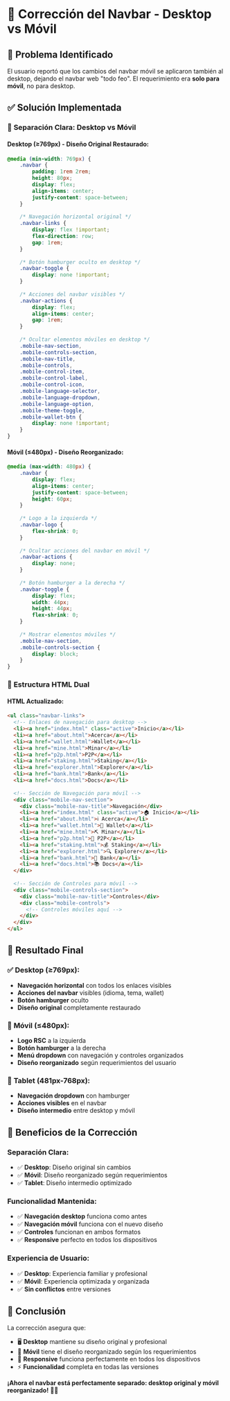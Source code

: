 # 🔧 Corrección del Navbar - Desktop vs Móvil

## 🚨 **Problema Identificado**

El usuario reportó que los cambios del navbar móvil se aplicaron también al desktop, dejando el navbar web "todo feo". El requerimiento era **solo para móvil**, no para desktop.

## ✅ **Solución Implementada**

### 📱 **Separación Clara: Desktop vs Móvil**

#### **Desktop (≥769px) - Diseño Original Restaurado:**
```css
@media (min-width: 769px) {
    .navbar {
        padding: 1rem 2rem;
        height: 80px;
        display: flex;
        align-items: center;
        justify-content: space-between;
    }
    
    /* Navegación horizontal original */
    .navbar-links {
        display: flex !important;
        flex-direction: row;
        gap: 1rem;
    }
    
    /* Botón hamburger oculto en desktop */
    .navbar-toggle {
        display: none !important;
    }
    
    /* Acciones del navbar visibles */
    .navbar-actions {
        display: flex;
        align-items: center;
        gap: 1rem;
    }
    
    /* Ocultar elementos móviles en desktop */
    .mobile-nav-section,
    .mobile-controls-section,
    .mobile-nav-title,
    .mobile-controls,
    .mobile-control-item,
    .mobile-control-label,
    .mobile-control-icon,
    .mobile-language-selector,
    .mobile-language-dropdown,
    .mobile-language-option,
    .mobile-theme-toggle,
    .mobile-wallet-btn {
        display: none !important;
    }
}
```

#### **Móvil (≤480px) - Diseño Reorganizado:**
```css
@media (max-width: 480px) {
    .navbar {
        display: flex;
        align-items: center;
        justify-content: space-between;
        height: 60px;
    }
    
    /* Logo a la izquierda */
    .navbar-logo {
        flex-shrink: 0;
    }
    
    /* Ocultar acciones del navbar en móvil */
    .navbar-actions {
        display: none;
    }
    
    /* Botón hamburger a la derecha */
    .navbar-toggle {
        display: flex;
        width: 44px;
        height: 44px;
        flex-shrink: 0;
    }
    
    /* Mostrar elementos móviles */
    .mobile-nav-section,
    .mobile-controls-section {
        display: block;
    }
}
```

### 🎯 **Estructura HTML Dual**

#### **HTML Actualizado:**
```html
<ul class="navbar-links">
  <!-- Enlaces de navegación para desktop -->
  <li><a href="index.html" class="active">Inicio</a></li>
  <li><a href="about.html">Acerca</a></li>
  <li><a href="wallet.html">Wallet</a></li>
  <li><a href="mine.html">Minar</a></li>
  <li><a href="p2p.html">P2P</a></li>
  <li><a href="staking.html">Staking</a></li>
  <li><a href="explorer.html">Explorer</a></li>
  <li><a href="bank.html">Bank</a></li>
  <li><a href="docs.html">Docs</a></li>
  
  <!-- Sección de Navegación para móvil -->
  <div class="mobile-nav-section">
    <div class="mobile-nav-title">Navegación</div>
    <li><a href="index.html" class="active">🏠 Inicio</a></li>
    <li><a href="about.html">ℹ️ Acerca</a></li>
    <li><a href="wallet.html">👛 Wallet</a></li>
    <li><a href="mine.html">⛏️ Minar</a></li>
    <li><a href="p2p.html">🤝 P2P</a></li>
    <li><a href="staking.html">💰 Staking</a></li>
    <li><a href="explorer.html">🔍 Explorer</a></li>
    <li><a href="bank.html">🏦 Bank</a></li>
    <li><a href="docs.html">📚 Docs</a></li>
  </div>
  
  <!-- Sección de Controles para móvil -->
  <div class="mobile-controls-section">
    <div class="mobile-nav-title">Controles</div>
    <div class="mobile-controls">
      <!-- Controles móviles aquí -->
    </div>
  </div>
</ul>
```

## 🎯 **Resultado Final**

### ✅ **Desktop (≥769px):**
- **Navegación horizontal** con todos los enlaces visibles
- **Acciones del navbar** visibles (idioma, tema, wallet)
- **Botón hamburger** oculto
- **Diseño original** completamente restaurado

### 📱 **Móvil (≤480px):**
- **Logo RSC** a la izquierda
- **Botón hamburger** a la derecha
- **Menú dropdown** con navegación y controles organizados
- **Diseño reorganizado** según requerimientos del usuario

### 📱 **Tablet (481px-768px):**
- **Navegación dropdown** con hamburger
- **Acciones visibles** en el navbar
- **Diseño intermedio** entre desktop y móvil

## 🚀 **Beneficios de la Corrección**

### **Separación Clara:**
- ✅ **Desktop**: Diseño original sin cambios
- ✅ **Móvil**: Diseño reorganizado según requerimientos
- ✅ **Tablet**: Diseño intermedio optimizado

### **Funcionalidad Mantenida:**
- ✅ **Navegación desktop** funciona como antes
- ✅ **Navegación móvil** funciona con el nuevo diseño
- ✅ **Controles** funcionan en ambos formatos
- ✅ **Responsive** perfecto en todos los dispositivos

### **Experiencia de Usuario:**
- ✅ **Desktop**: Experiencia familiar y profesional
- ✅ **Móvil**: Experiencia optimizada y organizada
- ✅ **Sin conflictos** entre versiones

## 🎉 **Conclusión**

La corrección asegura que:

- 🖥️ **Desktop** mantiene su diseño original y profesional
- 📱 **Móvil** tiene el diseño reorganizado según los requerimientos
- 🔄 **Responsive** funciona perfectamente en todos los dispositivos
- ⚡ **Funcionalidad** completa en todas las versiones

**¡Ahora el navbar está perfectamente separado: desktop original y móvil reorganizado!** 🎯✨ 